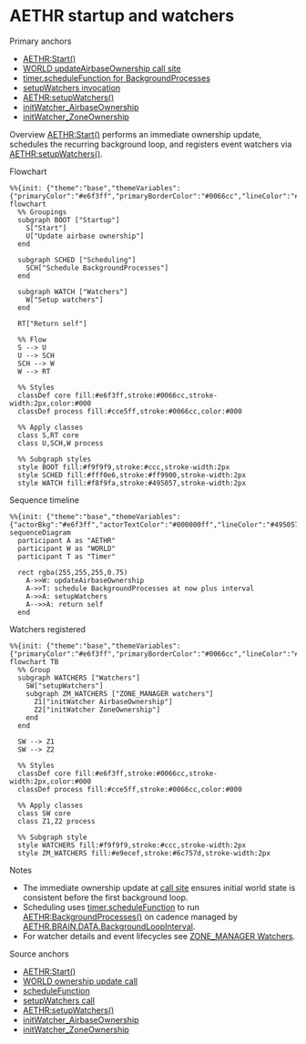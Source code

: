 # AETHR startup and watchers

Primary anchors
- [AETHR:Start()](../../dev/AETHR.lua:252)
- [WORLD updateAirbaseOwnership call site](../../dev/AETHR.lua:254)
- [timer.scheduleFunction for BackgroundProcesses](../../dev/AETHR.lua:255)
- [setupWatchers invocation](../../dev/AETHR.lua:257)
- [AETHR:setupWatchers()](../../dev/AETHR.lua:334)
- [initWatcher_AirbaseOwnership](../../dev/AETHR.lua:335)
- [initWatcher_ZoneOwnership](../../dev/AETHR.lua:336)

Overview
[AETHR:Start()](../../dev/AETHR.lua:252) performs an immediate ownership update, schedules the recurring background loop, and registers event watchers via [AETHR:setupWatchers()](../../dev/AETHR.lua:334).

Flowchart

```mermaid
%%{init: {"theme":"base","themeVariables":{"primaryColor":"#e6f3ff","primaryBorderColor":"#0066cc","lineColor":"#495057","textColor":"#e9ecef","fontSize":"14px"}}}%%
flowchart
  %% Groupings
  subgraph BOOT ["Startup"]
    S["Start"]
    U["Update airbase ownership"]
  end

  subgraph SCHED ["Scheduling"]
    SCH["Schedule BackgroundProcesses"]
  end

  subgraph WATCH ["Watchers"]
    W["Setup watchers"]
  end

  RT["Return self"]

  %% Flow
  S --> U
  U --> SCH
  SCH --> W
  W --> RT

  %% Styles
  classDef core fill:#e6f3ff,stroke:#0066cc,stroke-width:2px,color:#000
  classDef process fill:#cce5ff,stroke:#0066cc,color:#000

  %% Apply classes
  class S,RT core
  class U,SCH,W process

  %% Subgraph styles
  style BOOT fill:#f9f9f9,stroke:#ccc,stroke-width:2px
  style SCHED fill:#fff0e6,stroke:#ff9900,stroke-width:2px
  style WATCH fill:#f8f9fa,stroke:#495057,stroke-width:2px
```

Sequence timeline

```mermaid
%%{init: {"theme":"base","themeVariables":{"actorBkg":"#e6f3ff","actorTextColor":"#000000ff","lineColor":"#495057","signalColor":"#0066cc","signalTextColor":"#000000ff","textColor":"#000000ff","fontSize":"14px"}}}%%
sequenceDiagram
  participant A as "AETHR"
  participant W as "WORLD"
  participant T as "Timer"

  rect rgba(255,255,255,0.75)
    A->>W: updateAirbaseOwnership
    A->>T: schedule BackgroundProcesses at now plus interval
    A->>A: setupWatchers
    A-->>A: return self
  end
```

Watchers registered

```mermaid
%%{init: {"theme":"base","themeVariables":{"primaryColor":"#e6f3ff","primaryBorderColor":"#0066cc","lineColor":"#495057","textColor":"#000000ff","fontSize":"14px"}}}%%
flowchart TB
  %% Group
  subgraph WATCHERS ["Watchers"]
    SW["setupWatchers"]
    subgraph ZM_WATCHERS ["ZONE_MANAGER watchers"]
      Z1["initWatcher AirbaseOwnership"]
      Z2["initWatcher ZoneOwnership"]
    end
  end

  SW --> Z1
  SW --> Z2

  %% Styles
  classDef core fill:#e6f3ff,stroke:#0066cc,stroke-width:2px,color:#000
  classDef process fill:#cce5ff,stroke:#0066cc,color:#000

  %% Apply classes
  class SW core
  class Z1,Z2 process

  %% Subgraph style
  style WATCHERS fill:#f9f9f9,stroke:#ccc,stroke-width:2px
  style ZM_WATCHERS fill:#e9ecef,stroke:#6c757d,stroke-width:2px
```

Notes
- The immediate ownership update at [call site](../../dev/AETHR.lua:254) ensures initial world state is consistent before the first background loop.
- Scheduling uses [timer.scheduleFunction](../../dev/AETHR.lua:255) to run [AETHR:BackgroundProcesses()](../../dev/AETHR.lua:267) on cadence managed by [AETHR.BRAIN.DATA.BackgroundLoopInterval](../../dev/AETHR.lua:255).
- For watcher details and event lifecycles see [ZONE_MANAGER Watchers](../zone_manager/watchers.md).

Source anchors
- [AETHR:Start()](../../dev/AETHR.lua:252)
- [WORLD ownership update call](../../dev/AETHR.lua:254)
- [scheduleFunction](../../dev/AETHR.lua:255)
- [setupWatchers call](../../dev/AETHR.lua:257)
- [AETHR:setupWatchers()](../../dev/AETHR.lua:334)
- [initWatcher_AirbaseOwnership](../../dev/AETHR.lua:335)
- [initWatcher_ZoneOwnership](../../dev/AETHR.lua:336)